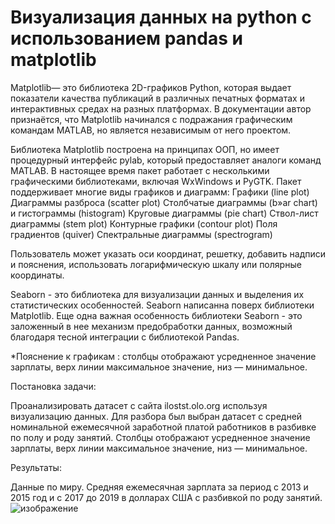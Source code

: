 # Визуализация данных на python с использованием pandas и matplotlib

Matplotlib— это библиотека 2D-графиков Python, которая выдает показатели качества публикаций в различных печатных форматах 
и интерактивных средах на разных платформах. В документации автор признаётся, что Matplotlib начинался с подражания графическим командам
MATLAB, но является независимым от него проектом.

Библиотека Matplotlib построена на принципах ООП, но имеет процедурный интерфейс pylab, который предоставляет аналоги команд MATLAB.
В настоящее время пакет работает с несколькими графическими библиотеками, включая WxWindows и PyGTK.
Пакет поддерживает многие виды графиков и диаграмм:
 Графики (line plot)
 Диаграммы разброса (scatter plot)
 Столбчатые диаграммы (b»ar chart) и гистограммы
(histogram)
 Круговые диаграммы (pie chart)
 Ствол-лист диаграммы (stem plot)
 Контурные графики (contour plot)
 Поля градиентов (quiver)
 Спектральные диаграммы (spectrogram)
 
Пользователь может указать оси координат, решетку, добавить надписи и пояснения, использовать логарифмическую шкалу 
или полярные координаты.

Seaborn - это библиотека для визуализации данных и выделения их статистических особенностей. Seaborn написанна 
поверх библиотеки Matplotlib. Еще одна важная особенность библиотеки Seaborn - это заложенный в нее механизм 
предобработки данных, возможный благодаря тесной интеграции с библиотекой Pandas.

*Пояснение к графикам : столбцы отображают усредненное значение зарплаты, верх линии максимальное
значение, низ — минимальное.

Постановка задачи:

Проанализировать датасет с сайта ilostst.olo.org используя визуализацию данных.
Для разбора был выбран датасет с средней номинальной ежемесячной заработной платой работников в разбивке по полу и роду занятий.
Столбцы отображают усредненное значение зарплаты, верх линии максимальное значение, низ — минимальное.

Результаты:

Данные по миру. Средняя ежемесячная зарплата за период с 2013 и 2015 год  и с 2017 до 2019 в долларах США с разбивкой по роду занятий.
![изображение](https://user-images.githubusercontent.com/46747544/152301045-6ba0ccc9-591a-4fb3-bab9-982c48af2399.png)
